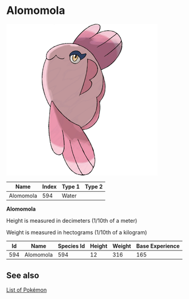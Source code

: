 # Alomomola


![Alomomola](images/594.png)

| **Name** | **Index** | **Type 1** | **Type 2** |
|----|----|----|----|
| Alomomola | 594 | Water  |  |

**Alomomola** 


Height is measured in decimeters (1/10th of a meter)

Weight is measured in hectograms (1/10th of a kilogram)

| **Id** | **Name** | **Species Id** | **Height** | **Weight** | **Base Experience** |
|--------|----------|----------------|------------|------------|---------------------|
| 594 | Alomomola | 594 | 12 | 316 | 165 |


## See also

[List of Pokémon](../pokemon.md)
